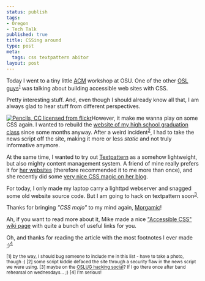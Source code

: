 ```yaml
--- 
status: publish
tags: 
- Oregon
- Tech Talk
published: true
title: CSSing around
type: post
meta: 
  tags: css textpattern abitor
layout: post
---
```

Today I went to a tiny little <a href="http://www.acm.org/">ACM</a> workshop at OSU. One of the other <a href="http://osuosl.org/about/staff/document_view">OSL guys</a><sup><a href="#fn27-1">1</a></sup> was talking about building accessible web sites with CSS.

Pretty interesting stuff. And, even though I should already know all that, I am always glad to hear stuff from different perspectives.

<a href="http://flickr.com/photos/di1980/43594468/"><img src="http://static.flickr.com/28/43594468_47e636533c_m_d.jpg" alt="Pencils, CC licensed from flickr" class="alignleft" /></a>However, it make me wanna play on some CSS again. I wanted to rebuild the <a href="http://www.eg-abi2002.de/">website of my high school graduation class</a> since some months anyway. After a weird incident<sup><a href="#fn27-2">2</a></sup>, I had to take the news script off the site, making it more or less <em>static</em> and not truly informative anymore.

At the same time, I wanted to try out <a href="http://textpattern.com">Textpattern</a> as a somehow lightweight, but also mighty content management system. A friend of mine really prefers it for <a href="http://paland.net/portfolio">her websites</a> (therefore recommended it to me more than once), and she recently did some <a href="http://paland.net/blog">very nice CSS magic on her blog</a>.

For today, I only made my laptop carry a lighttpd webserver and snagged some old website source code. But I am going to hack on textpattern soon<sup><a href="#fn27-3">3</a></sup>.

Thanks for bringing <em>"CSS mojo"</em> to my mind again, <a href="http://morgamic.com">Morgamic</a>!

Ah, if you want to read more about it, Mike made a nice <a href="http://wiki.osuosl.org/display/howto/Creating+an+Accessible+Template+with+CSS">"Accessible CSS" wiki page</a> with quite a bunch of useful links for you.

Oh, and thanks for reading the article with the most footnotes I ever made ;)<sup><a href="#fn27-4">4</a></sup>

<small>
<a name="fn27-1">[1]</a> by the way, I should bug someone to include me in this list - have to take a photo, though :)
<a name="fn27-2">[2]</a> some script kiddie defaced the site through a security flaw in the news script we were using.
<a name="fn27-3">[3]</a> maybe on the <a href="http://lug.oregonstate.edu/news/?p=25">OSLUG hacking social</a>? If I go there once after band rehearsal on wednesdays... ;)
<a name="fn27-4">[4]</a> I'm serious!
</small>
